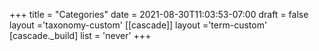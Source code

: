 +++
title = "Categories"
date = 2021-08-30T11:03:53-07:00
draft = false
layout ='taxonomy-custom'
[[cascade]]
layout ='term-custom'
[cascade._build]
list = 'never'
+++
